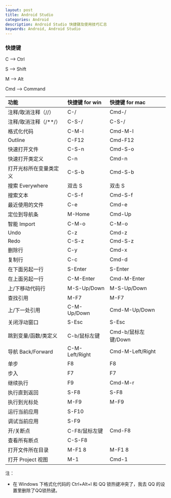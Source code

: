 ```yaml
---
layout: post
title: Android Studio
categories: Android
description: Android Studio 快捷键及使用技巧汇总
keywords: Android, Android Studio
---
```


### 快捷键

C --> Ctrl

S --> Shift

M --> Alt

Cmd --> Command

| 功能                    | 快捷键 for win | 快捷键 for mac      |
|:------------------------|:---------------|:--------------------|
| 注释/取消注释（//）     | C-/            | Cmd-/               |
| 注释/取消注释（/\*\*/） | C-S-/          | C-S-/               |
| 格式化代码              | C-M-l          | Cmd-M-l             |
| Outline                 | C-F12          | Cmd-F12             |
| 快速打开文件            | C-S-n          | Cmd-S-o             |
| 快速打开类定义          | C-n            | Cmd-n               |
| 打开光标所在变量类定义  | C-S-b          | Cmd-S-b             |
| 搜索 Everywhere         | 双击 S         | 双击 S              |
| 搜索文本                | C-S-f          | Cmd-S-f             |
| 最近使用的文件          | C-e            | Cmd-e               |
| 定位到导航条            | M-Home         | Cmd-Up              |
| 智能 Import             | C-M-o          | C-M-o               |
| Undo                    | C-z            | Cmd-z               |
| Redo                    | C-S-z          | Cmd-S-z             |
| 删除行                  | C-y            | Cmd-x               |
| 复制行                  | C-c            | Cmd-d               |
| 在下面另起一行          | S-Enter        | S-Enter             |
| 在上面另起一行          | C-M-Enter      | Cmd-M-Enter         |
| 上/下移动代码行         | M-S-Up/Down    | M-S-Up/Down         |
| 查找引用                | M-F7           | M-F7                |
| 上/下一处引用           | C-M-Up/Down    | Cmd-M-Up/Down       |
| 关闭浮动窗口            | S-Esc          | S-Esc               |
| 跳到变量/函数/类定义    | C-b/鼠标左键   | Cmd-b/鼠标左键/Down |
| 导航 Back/Forward       | C-M-Left/Right | Cmd-M-Left/Right    |
| 单步                    | F8             | F8                  |
| 步入                    | F7             | F7                  |
| 继续执行                | F9             | Cmd-M-r             |
| 执行直到返回            | S-F8           | S-F8                |
| 执行到光标处            | M-F9           | M-F9                |
| 运行当前应用            | S-F10          |                     |
| 调试当前应用            | S-F9           |                     |
| 开/关断点               | C-F8/鼠标左键  | Cmd-F8              |
| 查看所有断点            | C-S-F8         |                     |
| 打开文件所在目录        | M-F1 8         | M-F1 8              |
| 打开 Project 视图       | M-1            | Cmd-1               |

注：

* 在 Windows 下格式化代码的 Ctrl+Alt+l 和 QQ 锁热键冲突了，我去 QQ 的设置里删除了QQ锁热键。
